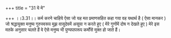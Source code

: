 +++
title = "31 ये मे"

+++
।।3.31।। कर्म करने चाहिये ऐसा जो यह मत प्रमाणसहित कहा गया वह यथार्थ है (
ऐसा मानकर ) जो श्रद्धायुक्त मनुष्य गुरुस्वरूप मुझ वासुदेवमें असूया न
करते हुए ( मेरे गुणोंमें दोष न देखते हुए ) मेरे इस मतके अनुसार चलते हैं
वे ऐसे मनुष्य भी पुण्यपापरूप कर्मोंसे मुक्त हो जाते हैं।
